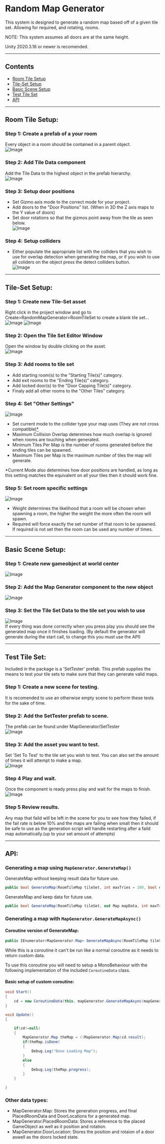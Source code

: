 


# **Random Map Generator**
This system is designed to generate a random map based off of a given tile set. Allowing for required, and rotating, rooms.

NOTE: This system assumes all doors are at the same height.

Unity 2020.3.16 or newer is recomended.
___
## **Contents**
- [Room Tile Setup](#RoomTileSetup)
- [Tile-Set Setup](#TileSetSetup)
- [Basic Scene Setup](#BasicSceneSetup)
- [Test Tile Set](#TestTileSet)
- [API](#API)

___
<a name ="RoomTileSetup"></a>

## **Room Tile Setup:**
### **Step 1:** Create a prefab of a your room
Every object in a room should be contained in a parent object.  
![Image](/ExtraData/PrefabOfRoomSS.png)
  
### **Step 2:** Add Tile Data component
Add the Tile Data to the highest object in the prefab hierarchy.    
![Image](/ExtraData/AddTileDataSS.png)

### **Step 3:** Setup door positions
- Set Gizmo axis mode to the correct mode for your project.
- Add doors to the "Door Positions" list. (When in 3D the Z axis maps to the Y value of doors)
- Set door rotations so that the gizmos point away from the tile as seen below.  
![Image](/ExtraData/AddDoorwaySS.png)

### **Step 4:** Setup colliders
- Either populate the appropriate list with the colliders that you wish to use for overlap detection when generating the map, or if you wish to use all coliders on the object press the detect colliders button.  
![Image](/ExtraData/SetRoomCollidersSS.png)
___



<a name ="TileSetSetup"></a>

## **Tile-Set Setup:**
### **Step 1:** Create new Tile-Set asset
Right click in the project window and go to Create>RandomMapGenerator>RoomTileSet to create a blank tile set...  
![Image](/ExtraData/CreateAssetSS.png)
![Image](/ExtraData/NewAssetSS.png)

### **Step 2:** Open the Tile Set Editor Window
Open the window by double clicking on the asset.  
![Image](/ExtraData/EmptyEditorSS.png)
  
### **Step 3:** Add rooms to tile set
- Add starting room(s) to the "Starting Tile(s)" category.
- Add exit rooms to the "Ending Tile(s)" category.
- Add locked door(s) to the "Door Capping Tile(s)" category.
- Finaly add all other rooms to the "Other Tiles" category.

### **Step 4:** Set "Other Settings"
![Image](/ExtraData/OtherSettingsSS.png)
- Set current mode to the collider type your map uses (They are not cross compatible)[*](#abcd)
- Maximum Collision Overlap determines how much overlap is ignored when rooms are touching when generated.
- Minimum Tiles Per Map is the number of rooms generated before the ending tiles can be spawned.
- Maximum Tiles per Map is the maximum number of tiles the map will generate.

<a name="abcd"></a>*Current Mode also determines how door positions are handled, as long as this setting matches the equivalent on all your tiles then it should work fine.

### **Step 5:** Set room specific settings
![Image](/ExtraData/EditRoomsSS.png)
- Weight determines the likelihood that a room will be chosen when spawning a room, the higher the weight the more often the room will spawn.
- Required will force exactly the set number of that room to be spawned. If required is not set then the room can be used any number of times.
___

<a name ="BasicSceneSetup"></a>

## **Basic Scene Setup:**
### **Step 1:** Create new gameobject at world center
![Image](/ExtraData/NewGOSS.png)  
### **Step 2:** Add the Map Generator component to the new object
![Image](/ExtraData/AddMapGenSS.png)  
### **Step 3:** Set the Tile Set Data to the tile set you wish to use
![Image](/ExtraData/SetTileSetDataSS.png)  
If every thing was done correctly when you press play you should see the generated map once it finishes loading. (By default the generator will generate during the start call, to change this you must use the API)  

___

<a name ="TestTileSet"></a>

## **Test Tile Set:**
Included in the package is a 'SetTester' prefab. This prefab supplies the means to test your tile sets to make sure that they can generate valid maps.  
### **Step 1:** Create a new scene for testing.
It is recomended to use an otherwise empty scene to perform these tests for the sake of time.  
### **Step 2:** Add the SetTester prefab to scene.
The prefab can be found under MapGenerator/SetTester  
![Image](/ExtraData/SetTesterAddedSS.png)  
### **Step 3:** Add the asset you want to test.
Set 'Set To Test' to the tile set you wish to test. You can also set the amount of times it will attempt to make a map.  
![Image](/ExtraData/AddAssetToSetTestSS.png)  
### **Step 4** Play and wait.
Once the component is ready press play and wait for the maps to finish.  
![Image](/ExtraData/TestRunFinSS.png) 
### **Step 5** Review results.
Any map that faild will be left in the scene for you to see how they failed, if the fail rate is below 10% and the maps are failing when small then it should be safe to use as the generation script will handle restarting after a faild map automatically.(up to your set amount of attempts)
___

<a name ="API"></a>

## **API:**

### **Generating a map using `MapGenerator.GenerateMap()`**
GenerateMap without keeping result data for future use.
```c#
public bool GenerateMap(RoomTileMap tileSet, int maxTries = 100, bool enableDebug = false)
```

GenerateMap and keep data for future use.  
```c#
public bool GenerateMap(RoomTileMap tileSet, out Map mapData, int maxTries = 100, bool enableDebug = false)
```


### **Generating a map with `MapGenerator.GenerateMapAsync()`**

#### Coroutine version of GenerateMap:  
```c#
public IEnumerator<MapGenerator.Map> GenerateMapAsync(RoomTileMap tileSet, int maxTries = 100, bool enableDebug = false)
```
While this is a coroutine it can't be run like a normal coroutine as it needs to return custom data.
  
To use this coroutine you will need to setup a MonoBehaviour with the following implementation of the included `CoroutineData` class.  
#### Basic setup of custom coroutine:
```c#
void Start() 
{    
    cd = new CoroutineData(this, mapGenerator.GenerateMapAsync(mapGenerator.tileSetData));
}

void Update() 
{

    if(cd!=null)
    {
        MapGenerator.Map theMap = ((MapGenerator.Map)cd.result);
        if(theMap.isDone)
        {
            Debug.Log("Done Loading Map");
        }
        else
        {
            Debug.Log(theMap.progress);
        }
    }    

}
```

### **Other data types:**
- MapGenerator.Map: Stores the generation progress, and final PlacedRoomData and DoorLocations for a generated map. 
- MapGenerator.PlacedRoomData: Stores a reference to the placed GameObject as well as it position and rotation.
- MapGenerator.DoorLocation: Stores the position and rotaion of a door aswell as the doors locked state.



